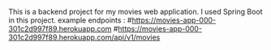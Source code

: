 This is a backend project for my movies web application. I used Spring Boot in this project.
example endpoints : 
#https://movies-app-000-301c2d997f89.herokuapp.com
#https://movies-app-000-301c2d997f89.herokuapp.com/api/v1/movies
